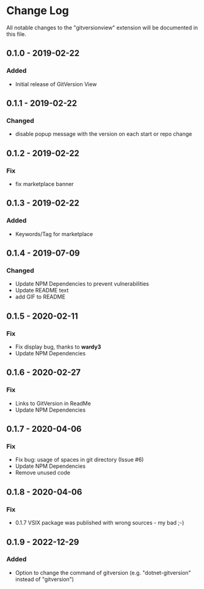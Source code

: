 # Change Log
All notable changes to the "gitversionview" extension will be documented in this file.

## 0.1.0 - 2019-02-22
### Added
- Initial release of GitVersion View

## 0.1.1 - 2019-02-22
### Changed
- disable popup message with the version on each start or repo change

## 0.1.2 - 2019-02-22
### Fix
- fix marketplace banner

## 0.1.3 - 2019-02-22
### Added
- Keywords/Tag for marketplace

## 0.1.4 - 2019-07-09
### Changed
- Update NPM Dependencies to prevent vulnerabilities
- Update README text
- add GIF to README

## 0.1.5 - 2020-02-11
### Fix
- Fix display bug, thanks to __wardy3__
- Update NPM Dependencies 

## 0.1.6 - 2020-02-27
### Fix
- Links to GitVersion in ReadMe
- Update NPM Dependencies 

## 0.1.7 - 2020-04-06
### Fix
- Fix bug: usage of spaces in git directory (Issue #6)
- Update NPM Dependencies 
- Remove unused code

## 0.1.8 - 2020-04-06
### Fix
- 0.1.7 VSIX package was published with wrong sources - my bad ;-)

## 0.1.9 - 2022-12-29
### Added
- Option to change the command of gitversion (e.g. "dotnet-gitversion" instead of "gitversion")